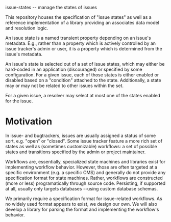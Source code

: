 issue-states -- manage the states of issues

This repository houses the specification of "issue states" as well as a
reference implementation of a library providing an associates data model and
resolution logic.

An issue state is a named transient property depending on an issue's metadata.
E.g., rather than a property which is actively controlled by an issue tracker's
admin or user, it is a property which is determined from the issue's metadata.

An issue's state is selected out of a set of issue states, which may either be
hard-coded in an application (discouraged) or specified by some configuration.
For a given issue, each of those states is either enabled or disabled based on a
"condition" attached to the state. Additionally, a state may or may not be
related to other issues within the set.

For a given issue, a resolver may select at most one of the states enabled for
the issue.

# Motivation

In issue- and bugtrackers, issues are usually assigned a status of some sort,
e.g. "open" or "closed". Some issue tracker feature a more rich set of states
as well as (sometimes customizable) workflows: a set of possible states and
transitions specified by the admin or project maintainer.

Workflows are, essentially, specialized state machines and libraries exist for
implementing workflow behavior. However, those are often targeted at a specific
environment (e.g. a specific CMS) and generally do not provide any specification
format for state machines. Rather, workflows are constructed (more or less)
programatically through source code. Persisting, if supported at all, usually
only targets databases --using custom database schemas.

We primarily require a specification format for issue-related workflows. As no
widely used format appears to exist, we design our own. We will also develop a
library for parsing the format and implementing the workflow's behavior.

